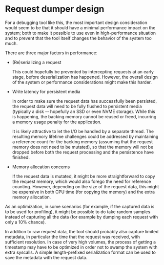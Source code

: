 # Request dumper design

For a debugging tool like this, the most important design consideration would
seem to be that it should have a minimal performance impact on the system;
both to make it possible to use even in high-performance situation and to
prevent that the tool itself changes the behavior of the system too much.

There are three major factors in performance:

- (Re)serializing a request

  This could hopefully be prevented by intercepting requests at an early
  stage, before deserialization has happened. However, the overall design
  of the system or performance considerations might make this harder.

- Write latency for persistent media

  In order to make sure the request data has successfully been persisted,
  the request data will need to be fully flushed to persistent media
  (typically a disk -- hopefully an SSD or even NVME storage). While this
  is happening, the backing memory cannot be reused or freed, incurring
  a memory usage penalty for the application.

  It is likely attractive to let the I/O be handled by a separate thread.
  The resulting memory lifetime challenges could be addressed by maintaining
  a reference count for the backing memory (assuming that the request memory
  does not need to be mutated), so that the memory will not be dropped before
  both the request processing and the persistence have finished.

- Memory allocation concerns

  If the request data is mutated, it might be more straightforward to copy
  the request memory, which would also forego the need for reference counting.
  However, depending on the size of the request data, this might be expensive
  in both CPU time (for copying the memory) and the extra memory allocation.

As an optimization, in some scenarios (for example, if the captured data is
to be used for profiling), it might be possible to do take random samples
instead of capturing all the data (for example by dumping each request with
only a 10% chance).

In addition to raw request data, the tool should probably also capture limited
metadata, in particular the time that the request was received, with sufficient
resolution. In case of very high volumes, the process of getting a timestamp
may have to be optimized in order not to swamp the system with extra syscalls.
A simple length-prefixed serialization format can be used to save the metadata
with the request data.
